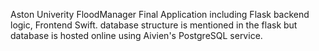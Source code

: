 Aston Univerity FloodManager Final Application including Flask backend logic, Frontend Swift. database structure is mentioned in the flask but database is hosted online using Aivien's PostgreSQL service.
